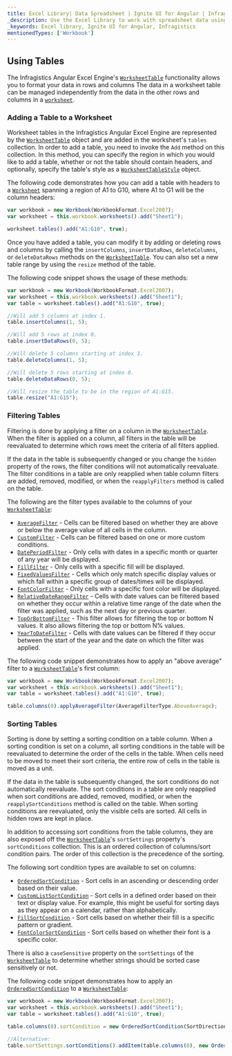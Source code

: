 ```yaml
---
title: Excel Library| Data Spreadsheet | Ignite UI for Angular | Infragistics
_description: Use the Excel Library to work with spreadsheet data using Microsoft Excel features. Easily transfer data from excel to your application.
_keywords: Excel library, Ignite UI for Angular, Infragistics
mentionedTypes: ['Workbook']
---
```


## Using Tables

The Infragistics Angular Excel Engine's [`WorksheetTable`]({environment:dvApiBaseUrl}/products/ignite-ui-angular/api/docs/typescript/latest/classes/worksheettable.html) functionality allows you to format your data in rows and columns The data in a worksheet table can be managed independently from the data in the other rows and columns in a [`worksheet`]({environment:dvApiBaseUrl}/products/ignite-ui-angular/api/docs/typescript/latest/classes/worksheettable.html#worksheet).

<!--### Demo

<div class="sample-container loading" style="height: 500px">
    <iframe id="excel-library-overview-sample-iframe" src='{environment:dvDemosBaseUrl}/excel-library/working-with-tables' width="100%" height="100%" seamless frameBorder="0" onload="onXPlatSampleIframeContentLoaded(this);"></iframe>
</div>-->

<div class="divider--half"></div>

### Adding a Table to a Worksheet

Worksheet tables in the Infragistics Angular Excel Engine are represented by the [`WorksheetTable`]({environment:dvApiBaseUrl}/products/ignite-ui-angular/api/docs/typescript/latest/classes/worksheettable.html) object and are added in the worksheet's `tables` collection. In order to add a table, you need to invoke the `Add` method on this collection. In this method, you can specify the region in which you would like to add a table, whether or not the table should contain headers, and optionally, specify the table's style as a [`WorksheetTableStyle`]({environment:dvApiBaseUrl}/products/ignite-ui-angular/api/docs/typescript/latest/classes/worksheettablestyle.html) object.

The following code demonstrates how you can add a table with headers to a [`Worksheet`]({environment:dvApiBaseUrl}/products/ignite-ui-angular/api/docs/typescript/latest/classes/worksheet.html) spanning a region of A1 to G10, where A1 to G1 will be the column headers:

```ts
var workbook = new Workbook(WorkbookFormat.Excel2007);
var worksheet = this.workbook.worksheets().add("Sheet1");

worksheet.tables().add("A1:G10", true);
```

Once you have added a table, you can modify it by adding or deleting rows and columns by calling the `insertColumns`, `insertDataRows`, `deleteColumns`, or `deleteDataRows` methods on the [`WorksheetTable`]({environment:dvApiBaseUrl}/products/ignite-ui-angular/api/docs/typescript/latest/classes/worksheettable.html). You can also set a new table range by using the `resize` method of the table.

The following code snippet shows the usage of these methods:

```ts
var workbook = new Workbook(WorkbookFormat.Excel2007);
var worksheet = this.workbook.worksheets().add("Sheet1");
var table = worksheet.tables().add("A1:G10", true);

//Will add 5 columns at index 1.
table.insertColumns(1, 5);

//Will add 5 rows at index 0.
table.insertDataRows(0, 5);

//Will delete 5 columns starting at index 1.
table.deleteColumns(1, 5);

//Will delete 5 rows starting at index 0.
table.deleteDataRows(0, 5);

//Will resize the table to be in the region of A1:G15.
table.resize("A1:G15");
```

### Filtering Tables

Filtering is done by applying a filter on a column in the [`WorksheetTable`]({environment:dvApiBaseUrl}/products/ignite-ui-angular/api/docs/typescript/latest/classes/worksheettable.html). When the filter is applied on a column, all filters in the table will be reevaluated to determine which rows meet the criteria of all filters applied.

If the data in the table is subsequently changed or you change the `hidden` property of the rows, the filter conditions will not automatically reevaluate. The filter conditions in a table are only reapplied when table column filters are added, removed, modified, or when the `reapplyFilters` method is called on the table.

The following are the filter types available to the columns of your [`WorksheetTable`]({environment:dvApiBaseUrl}/products/ignite-ui-angular/api/docs/typescript/latest/classes/worksheettable.html):

-   [`AverageFilter`]({environment:dvApiBaseUrl}/products/ignite-ui-angular/api/docs/typescript/latest/classes/averagefilter.html) - Cells can be filtered based on whether they are above or below the average value of all cells in the column.
-   [`CustomFilter`]({environment:dvApiBaseUrl}/products/ignite-ui-angular/api/docs/typescript/latest/classes/customfilter.html) - Cells can be filtered based on one or more custom conditions.
-   [`DatePeriodFilter`]({environment:dvApiBaseUrl}/products/ignite-ui-angular/api/docs/typescript/latest/classes/dateperiodfilter.html) - Only cells with dates in a specific month or quarter of any year will be displayed.
-   [`FillFilter`]({environment:dvApiBaseUrl}/products/ignite-ui-angular/api/docs/typescript/latest/classes/fillfilter.html) - Only cells with a specific fill will be displayed.
-   [`FixedValuesFilter`]({environment:dvApiBaseUrl}/products/ignite-ui-angular/api/docs/typescript/latest/classes/fixedvaluesfilter.html) - Cells which only match specific display values or which fall within a specific group of dates/times will be displayed.
-   [`FontColorFilter`]({environment:dvApiBaseUrl}/products/ignite-ui-angular/api/docs/typescript/latest/classes/fontcolorfilter.html) - Only cells with a specific font color will be displayed.
-   [`RelativeDateRangeFilter`]({environment:dvApiBaseUrl}/products/ignite-ui-angular/api/docs/typescript/latest/classes/relativedaterangefilter.html) - Cells with date values can be filtered based on whether they occur within a relative time range of the date when the filter was applied, such as the next day or previous quarter.
-   [`TopOrBottomFilter`]({environment:dvApiBaseUrl}/products/ignite-ui-angular/api/docs/typescript/latest/classes/toporbottomfilter.html) - This filter allows for filtering the top or bottom N values. It also allows filtering the top or bottom N% values.
-   [`YearToDateFilter`]({environment:dvApiBaseUrl}/products/ignite-ui-angular/api/docs/typescript/latest/classes/yeartodatefilter.html) - Cells with date values can be filtered if they occur between the start of the year and the date on which the filter was applied.

The following code snippet demonstrates how to apply an "above average" filter to a [`WorksheetTable`]({environment:dvApiBaseUrl}/products/ignite-ui-angular/api/docs/typescript/latest/classes/worksheettable.html)'s first column:

```ts
var workbook = new Workbook(WorkbookFormat.Excel2007);
var worksheet = this.workbook.worksheets().add("Sheet1");
var table = worksheet.tables().add("A1:G10", true);

table.columns(0).applyAverageFilter(AverageFilterType.AboveAverage);
```

### Sorting Tables

Sorting is done by setting a sorting condition on a table column. When a sorting condition is set on a column, all sorting conditions in the table will be reevaluated to determine the order of the cells in the table. When cells need to be moved to meet their sort criteria, the entire row of cells in the table is moved as a unit.

If the data in the table is subsequently changed, the sort conditions do not automatically reevaluate. The sort conditions in a table are only reapplied when sort conditions are added, removed, modified, or when the `reapplySortConditions` method is called on the table. When sorting conditions are reevaluated, only the visible cells are sorted. All cells in hidden rows are kept in place.

In addition to accessing sort conditions from the table columns, they are also exposed off the [`WorksheetTable`]({environment:dvApiBaseUrl}/products/ignite-ui-angular/api/docs/typescript/latest/classes/worksheettable.html)'s `sortSettings` property's `sortConditions` collection. This is an ordered collection of columns/sort condition pairs. The order of this collection is the precedence of the sorting.

The following sort condition types are available to set on columns:

-   [`OrderedSortCondition`]({environment:dvApiBaseUrl}/products/ignite-ui-angular/api/docs/typescript/latest/classes/orderedsortcondition.html) - Sort cells in an ascending or descending order based on their value.
-   [`CustomListSortCondition`]({environment:dvApiBaseUrl}/products/ignite-ui-angular/api/docs/typescript/latest/classes/customlistsortcondition.html) - Sort cells in a defined order based on their text or display value. For example, this might be useful for sorting days as they appear on a calendar, rather than alphabetically.
-   [`FillSortCondition`]({environment:dvApiBaseUrl}/products/ignite-ui-angular/api/docs/typescript/latest/classes/fillsortcondition.html) - Sort cells based on whether their fill is a specific pattern or gradient.
-   [`FontColorSortCondition`]({environment:dvApiBaseUrl}/products/ignite-ui-angular/api/docs/typescript/latest/classes/fontcolorsortcondition.html) - Sort cells based on whether their font is a specific color.

There is also a `caseSensitive` property on the `sortSettings` of the [`WorksheetTable`]({environment:dvApiBaseUrl}/products/ignite-ui-angular/api/docs/typescript/latest/classes/worksheettable.html) to determine whether strings should be sorted case sensitively or not.

The following code snippet demonstrates how to apply an [`OrderedSortCondition`]({environment:dvApiBaseUrl}/products/ignite-ui-angular/api/docs/typescript/latest/classes/orderedsortcondition.html) to a [`WorksheetTable`]({environment:dvApiBaseUrl}/products/ignite-ui-angular/api/docs/typescript/latest/classes/worksheettable.html):

```ts
var workbook = new Workbook(WorkbookFormat.Excel2007);
var worksheet = this.workbook.worksheets().add("Sheet1");
var table = worksheet.tables().add("A1:G10", true);

table.columns(0).sortCondition = new OrderedSortCondition(SortDirection.Ascending);

//Alternative:
table.sortSettings.sortConditions().addItem(table.columns(0), new OrderedSortCondition(SortDirection.Ascending));
```
